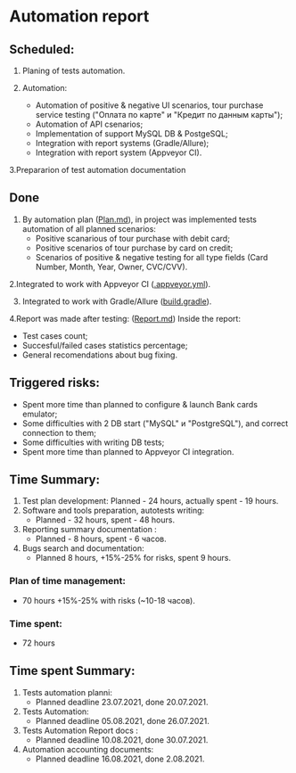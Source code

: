 # Automation report
## Scheduled:

1. Planing of tests automation.
    
2. Automation:
   * Automation of positive & negative UI scenarios, tour purchase service testing ("Оплата по карте" и "Кредит по данным карты");
   * Automation of API csenarios;
   * Implementation of support MySQL DB & PostgeSQL;
   * Integration with report systems (Gradle/Allure);
   * Integration with report system (Appveyor CI).
   
3.Prepararion of test automation documentation
   
## Done

1. By automation plan ([Plan.md](Plan.md)),
in project was implemented tests automation of all planned scenarios:
   * Positive scanarious of tour purchase with debit card;
   * Positive scenarios of tour purchase by card on credit;
   * Scenarios of positive & negative testing for all type fields (Card Number, Month, Year, Owner, CVC/CVV).

2.Integrated to work with Appveyor CI ([.appveyor.yml](../.appveyor.yml)).

3. Integrated to work with Gradle/Allure ([build.gradle](../build.gradle)).
   
4.Report was made after testing: ([Report.md](Report.md))
   Inside the report:
   * Test cases count;
   * Succesful/failed cases statistics percentage;
   * General recomendations about bug fixing.
   
## Triggered risks:
* Spent more time than planned to configure & launch Bank cards emulator;
* Some difficulties with 2 DB start ("MySQL" и "PostgreSQL"), and correct connection to them;
* Some difficulties with writing DB tests;
* Spent more time than planned to Appveyor CI integration.

## Time Summary:
1. Test plan development:
   Planned - 24 hours, actually spent - 19 hours.
2. Software and tools preparation, autotests writing: 
    * Planned - 32 hours, spent - 48 hours.
3. Reporting summary documentation : 
    * Planned - 8 hours, spent - 6 часов.
4. Bugs search and documentation:
    * Planned 8 hours, +15%-25% for risks, spent 9 hours.

### Plan of time management: 
* 70 hours +15%-25% with risks (~10-18 часов).

### Time spent: 
* 72 hours

## Time spent Summary:
1. Tests automation planni: 
    * Planned deadline 23.07.2021, done 20.07.2021.
2. Tests Automation: 
    * Planned deadline 05.08.2021, done 26.07.2021.
3.  Tests  Automation Report docs : 
    * Planned deadline 10.08.2021, done 30.07.2021.
4. Automation accounting documents: 
    * Planned deadline 16.08.2021, done 2.08.2021.